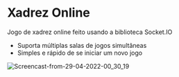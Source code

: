 # Xadrez Online
Jogo de xadrez online feito usando a biblioteca Socket.IO

- Suporta múltiplas salas de jogos simultâneas
- Simples e rápido de se iniciar um novo jogo

![Screencast-from-29-04-2022-00_30_19](https://user-images.githubusercontent.com/62410044/165881465-4df81417-6ee5-4ea3-979d-9685d6a848f5.gif)
